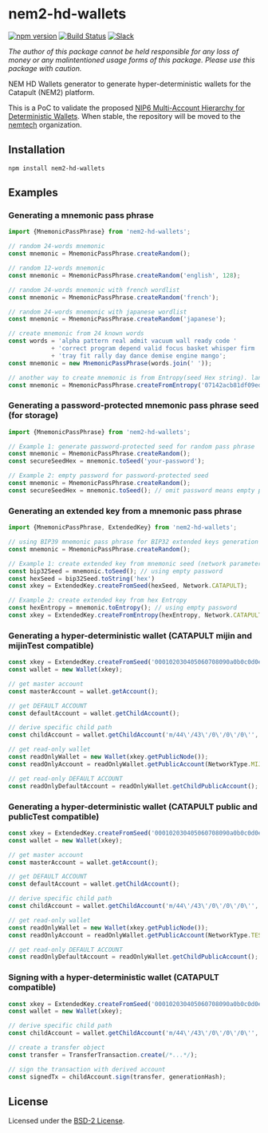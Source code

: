 # nem2-hd-wallets

[![npm version](https://badge.fury.io/js/nem2-hd-wallets.svg)](https://badge.fury.io/js/nem2-hd-wallets)
[![Build Status](https://travis-ci.org/nemfoundation/nem2-hd-wallets.svg?branch=master)](https://travis-ci.org/nemfoundation/nem2-hd-wallets)
[![Slack](https://img.shields.io/badge/chat-on%20slack-green.svg)](https://nem2.slack.com/messages/CB0UU89GS//)

*The author of this package cannot be held responsible for any loss of money or any malintentioned usage forms of this package. Please use this package with caution.*

NEM HD Wallets generator to generate hyper-deterministic wallets for the Catapult (NEM2) platform.

This is a PoC to validate the proposed [NIP6 Multi-Account Hierarchy for Deterministic Wallets](https://github.com/nemtech/NIP/issues/12). When stable, the repository will be moved to the [nemtech](https://github.com/nemtech) organization.

## Installation

`npm install nem2-hd-wallets`

## Examples

### Generating a mnemonic pass phrase

```typescript
import {MnemonicPassPhrase} from 'nem2-hd-wallets';

// random 24-words mnemonic
const mnemonic = MnemonicPassPhrase.createRandom();

// random 12-words mnemonic
const mnemonic = MnemonicPassPhrase.createRandom('english', 128);

// random 24-words mnemonic with french wordlist
const mnemonic = MnemonicPassPhrase.createRandom('french');

// random 24-words mnemonic with japanese wordlist
const mnemonic = MnemonicPassPhrase.createRandom('japanese');

// create mnemonic from 24 known words
const words = 'alpha pattern real admit vacuum wall ready code '
            + 'correct program depend valid focus basket whisper firm '
            + 'tray fit rally day dance demise engine mango';
const mnemonic = new MnemonicPassPhrase(words.join(' '));

// another way to create mnemonic is from Entropy(seed Hex string). language is optional
const mnemonic = MnemonicPassPhrase.createFromEntropy('07142acb81df09ed6cb16830957cebf865a2267ea2bae7aafac51c037474929c','english')
```

### Generating a password-protected mnemonic pass phrase seed (for storage)

```typescript
import {MnemonicPassPhrase} from 'nem2-hd-wallets';

// Example 1: generate password-protected seed for random pass phrase
const mnemonic = MnemonicPassPhrase.createRandom();
const secureSeedHex = mnemonic.toSeed('your-password');

// Example 2: empty password for password-protected seed
const mnemonic = MnemonicPassPhrase.createRandom();
const secureSeedHex = mnemonic.toSeed(); // omit password means empty password: ''
```

### Generating an extended key from a mnemonic pass phrase

```typescript
import {MnemonicPassPhrase, ExtendedKey} from 'nem2-hd-wallets';

// using BIP39 mnemonic pass phrase for BIP32 extended keys generation
const mnemonic = MnemonicPassPhrase.createRandom();

// Example 1: create extended key from mnemonic seed (network parameter is optional)
const bip32Seed = mnemonic.toSeed(); // using empty password
const hexSeed = bip32Seed.toString('hex')
const xkey = ExtendedKey.createFromSeed(hexSeed, Network.CATAPULT);

// Example 2: create extended key from hex Entropy
const hexEntropy = mnemonic.toEntropy(); // using empty password
const xkey = ExtendedKey.createFromEntropy(hexEntropy, Network.CATAPULT);
```

### Generating a hyper-deterministic wallet (CATAPULT **mijin** and **mijinTest** compatible)

```typescript
const xkey = ExtendedKey.createFromSeed('000102030405060708090a0b0c0d0e0f', Network.CATAPULT);
const wallet = new Wallet(xkey);

// get master account
const masterAccount = wallet.getAccount();

// get DEFAULT ACCOUNT
const defaultAccount = wallet.getChildAccount();

// derive specific child path
const childAccount = wallet.getChildAccount('m/44\'/43\'/0\'/0\'/0\'', NetworkType.MIJIN_TEST);

// get read-only wallet
const readOnlyWallet = new Wallet(xkey.getPublicNode());
const readOnlyAccount = readOnlyWallet.getPublicAccount(NetworkType.MIJIN_TEST);

// get read-only DEFAULT ACCOUNT
const readOnlyDefaultAccount = readOnlyWallet.getChildPublicAccount();
```

### Generating a hyper-deterministic wallet (CATAPULT **public** and **publicTest** compatible)

```typescript
const xkey = ExtendedKey.createFromSeed('000102030405060708090a0b0c0d0e0f', Network.CATAPULT_PUBLIC);
const wallet = new Wallet(xkey);

// get master account
const masterAccount = wallet.getAccount();

// get DEFAULT ACCOUNT
const defaultAccount = wallet.getChildAccount();

// derive specific child path
const childAccount = wallet.getChildAccount('m/44\'/43\'/0\'/0\'/0\'', NetworkType.TEST_NET);

// get read-only wallet
const readOnlyWallet = new Wallet(xkey.getPublicNode());
const readOnlyAccount = readOnlyWallet.getPublicAccount(NetworkType.TEST_NET);

// get read-only DEFAULT ACCOUNT
const readOnlyDefaultAccount = readOnlyWallet.getChildPublicAccount();
```

### Signing with a hyper-deterministic wallet (CATAPULT compatible)

```typescript
const xkey = ExtendedKey.createFromSeed('000102030405060708090a0b0c0d0e0f', Network.CATAPULT_PUBLIC);
const wallet = new Wallet(xkey);

// derive specific child path
const childAccount = wallet.getChildAccount('m/44\'/43\'/0\'/0\'/0\'', NetworkType.TEST_NET);

// create a transfer object
const transfer = TransferTransaction.create(/*...*/);

// sign the transaction with derived account
const signedTx = childAccount.sign(transfer, generationHash);
```

## License

Licensed under the [BSD-2 License](LICENSE).
